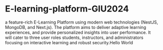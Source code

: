 # E-learning-platform-GIU2024
 a feature-rich E-Learning Platform using modern web technologies  (NestJS, MongoDB, and Next.js). The platform aims to deliver adaptive learning experiences,  and provide  personalized insights into user performance. It will cater to three user roles students, instructors, and  administrators focusing on interactive learning and robust security.Hello World
